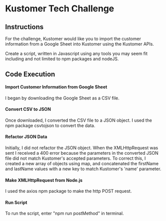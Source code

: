 # Kustomer Tech Challenge

## Instructions
For the challenge, Kustomer would like you to import the customer information from a Google Sheet into Kustomer using the Kustomer APIs. 

Create a script, written in Javascript using any tools you may seem fit including and not limited to npm packages and nodeJS.

## Code Execution
#### Import Customer Information from Google Sheet
I began by downloading the Google Sheet as a CSV file.
#### Convert CSV to JSON
Once downloaded, I converted the CSV file to a JSON object. I used the npm package csvtojson to convert the data. 
#### Refactor JSON Data
Initially, I did not refactor the JSON object. When the XMLHttpRequest was sent I received a 400 error because the parameters in the converted JSON file did not match Kustomer's accepted parameters. To correct this, I created a new array of objects using map, and concatenated the firstName and lastName values with a new key to match Kustomer's 'name' parameter.
#### Make XMLHttpRequest from Node.js
I used the axios npm package to make the http POST request. 
#### Run Script
To run the script, enter "npm run postMethod" in terminal. 